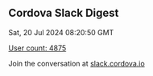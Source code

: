 ## Cordova Slack Digest
Sat, 20 Jul 2024 08:20:50 GMT

[User count: 4875](https://cordova.slack.com/)


Join the conversation at [slack.cordova.io](http://slack.cordova.io/)
